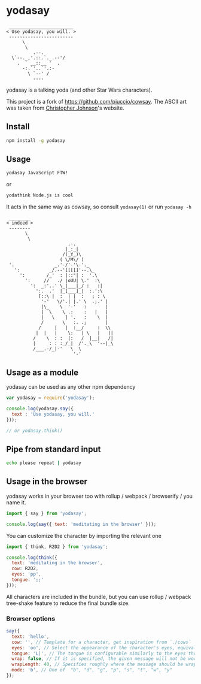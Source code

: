 # yodasay

```
 ________________________
< Use yodasay, you will. >
 ------------------------
      \
       \
          .--.
  \`--._,'.::.`._.--'/
    .  ` __::__ '  .
      -:.`'..`'.:-
        \ `--' /
          ----
```

yodasay is a talking yoda (and other Star Wars characters).

This project is a fork of https://github.com/piuccio/cowsay.
The ASCII art was taken from [Christopher Johnson](http://www.chris.com/ascii/index.php?art=movies/star%20wars)'s website.

## Install
```bash
npm install -g yodasay
```

## Usage
```bash
yodasay JavaScript FTW!
```

or
```bash
yodathink Node.js is cool
```

It acts in the same way as cowsay, so consult `yodasay(1)` or run `yodasay -h`

```
 ________
< indeed >
 --------
       \
        \
                       .-.
                      |_:_|
                     /(_Y_)\
                    ( \/M\/ )
 '.               _.'-/'-'\-'._
   ':           _/.--'[[[[]'--.\_
     ':        /_'  : |::"| :  '.\
       ':     //   ./ |oUU| \.'  :\
         ':  _:'..' \_|___|_/ :   :|
           ':.  .'  |_[___]_|  :.':\
            [::\ |  :  | |  :   ; : \
             '-'   \/'.| |.' \  .;.' |
             |\_    \  '-'   :       |
             |  \    \ .:    :   |   |
             |   \    | '.   :    \  |
             /       \   :. .;       |
            /     |   |  :__/     :  \\
           |  |   |    \:   | \   |   ||
          /    \  : :  |:   /  |__|   /|
          |     : : :_/_|  /'._\  '--|_\
          /___.-/_|-'   \  \
                         '-'
```

## Usage as a module

yodasay can be used as any other npm dependency

```js
var yodasay = require('yodasay');

console.log(yodasay.say({
  text : 'Use yodasay, you will.'
}));

// or yodasay.think()
```

## Pipe from standard input
```bash
echo please repeat | yodasay
```

## Usage in the browser

yodasay works in your browser too with rollup / webpack / browserify / you name it.

```js
import { say } from 'yodasay';

console.log(say({ text: 'meditating in the browser' }));
```

You can customize the character by importing the relevant one

```js
import { think, R2D2 } from 'yodasay';

console.log(think({
  text: 'meditating in the browser',
  cow: R2D2,
  eyes: 'pp',
  tongue: ';;'
}));
```

All characters are included in the bundle, but you can use rollup / webpack tree-shake feature to reduce the final bundle size.

### Browser options

```js
say({
  text: 'hello',
  cow: '', // Template for a character, get inspiration from `./cows`
  eyes: 'oo', // Select the appearance of the character's eyes, equivalent to yodasay -e
  tongue: 'L|', // The tongue is configurable similarly to the eyes through -T and tongue_string, equivalent to yodasay -T
  wrap: false, // If it is specified, the given message will not be word-wrapped. equivalent to yodasay -n
  wrapLength: 40, // Specifies roughly where the message should be wrapped. equivalent to yodasay -W
  mode: 'b', // One of 	"b", "d", "g", "p", "s", "t", "w", "y"
});
```
